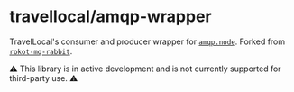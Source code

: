 # travellocal/amqp-wrapper

TravelLocal's consumer and producer wrapper for [`amqp.node`](https://github.com/squaremo/amqp.node). Forked from [`rokot-mq-rabbit`](https://gitlab.com/rocketmakers/rokot/mq-rabbit).

:warning: This library is in active development and is not currently supported for third-party use. :warning: